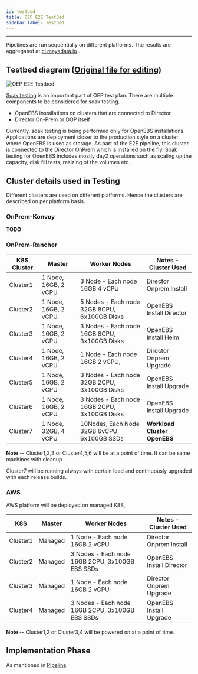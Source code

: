 ```yaml
---
id: testbed
title: OEP E2E TestBed
sidebar_label: Testbed
---
```

------



Pipelines are run sequentially on different platforms. The results are aggregated at  <a href="https://ci.mayadata.io/" target="_blank">ci.mayadata.io</a> .



## Testbed diagram ([Original file for editing](https://docs.google.com/drawings/d/1zVjph5xAyXNuQm81wv43NaH-WSaH1hIiqyNYot2oTOQ/edit?usp=sharing))

![OEP E2E Testbed](https://docs.google.com/drawings/d/e/2PACX-1vSNvpvyPnyvHFTwJXT1E_M-KMydF3z5t3um_lCDSAEfbavDBFVkYFZVvu5G90yq7oZCZI0Jv_8kEMj_/pub?w=960&h=720)

[Soak testing](https://en.wikipedia.org/wiki/Soak_testing) is an important part of OEP test plan. There are multiple components to be considered for soak testing. 

- OpenEBS installations on clusters that are connected to Director
- Director On-Prem or DOP itself

Currently, soak testing is being performed only for OpenEBS installations. Applications are deployment closer to the production style on a cluster where OpenEBS is used as storage. As part of the E2E pipeline, this cluster is connected to the Director OnPrem which is installed on the fly. Soak testing for OpenEBS includes mostly day2 operations such as scaling up the capacity, disk fill tests, resizing of the volumes etc.

## Cluster details used in Testing



Different clusters are used on different platforms. Hence the clusters are described on per platform basis.

### OnPrem-Konvoy

**TODO**

### OnPrem-Rancher

| K8S Cluster | Master              | Worker Nodes                                  | Notes - Cluster Used           |
| -------- | ------------------- | --------------------------------------------- | ----------------------------- |
| Cluster1 | 1 Node, 16GB, 2 vCPU | 3 Node - Each node 16GB 4 vCPU                | Director Onprem Install       |
| Cluster2 | 1 Node, 16GB, 2 vCPU | 5 Nodes - Each node  32GB 8CPU, 6x100GB Disks | OpenEBS Install Director      |
| Cluster3 | 1 Node, 16GB, 2 vCPU | 3 Nodes - Each node  16GB 8CPU, 3x100GB Disks | OpenEBS Install Helm          |
| Cluster4 | 1 Node, 16GB, 2 vCPU | 1 Node - Each node 16GB 2 vCPU,               | Director Onprem Upgrade       |
| Cluster5 | 1 Node, 16GB, 2 vCPU | 3 Nodes - Each node  32GB 2CPU, 3x100GB Disks | OpenEBS Install Upgrade       |
| Cluster6 | 1 Node, 16GB, 2 vCPU | 3 Nodes - Each node  16GB 2CPU, 3x100GB Disks | OpenEBS Install Upgrade       |
| Cluster7 | 1 Node, 32GB, 4 vCPU | 10Nodes, Each Node 32GB 6vCPU,  6x100GB SSDs  | **Workload Cluster  OpenEBS** |

**Note** -- Cluster1,2,3 or Cluster4,5,6 will be at a point of time. It can be same machines with cleanup

Cluster7 will be running always with certain load and continuously upgraded with each release builds.



### AWS

AWS platform will be deployed on managed K8S, 

| K8S      | Master  | Worker Nodes                                     | Notes - Cluster Used     |
| -------- | ------- | ------------------------------------------------ | ------------------------ |
| Cluster1 | Managed | 1 Node - Each node 16GB 2 vCPU                   | Director Onprem Install  |
| Cluster2 | Managed | 3 Nodes - Each node  16GB 2CPU, 3x100GB EBS SSDs | OpenEBS Install Director |
| Cluster3 | Managed | 1 Node - Each node 16GB 2 vCPU                   | Director Onprem Upgrade  |
| Cluster4 | Managed | 3 Nodes - Each node  16GB 2CPU, 3x100GB EBS SSDs | OpenEBS Install Upgrade  |

**Note --** Cluster1,2 or Cluster3,4 will be powered on at a point of time.

## Implementation Phase

As mentioned in [Pipeline](/docs/gitlabstages.md#implementation-phase)

